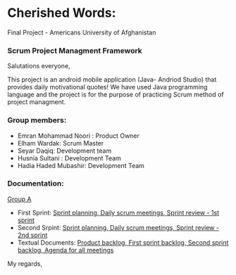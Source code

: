 # Cherished Words: 
Final Project - Americans University of Afghanistan 
### Scrum Project Managment Framework

Salutations everyone,

This project is an android mobile application (Java- Andriod Studio) that provides daily motivational quotes! We have used Java programming language and the project is for the purpose of practicing Scrum method of project managment.
 
 ### Group members:
 
- Emran Mohammad Noori : Product Owner
- Elham Wardak: Scrum Master
- Seyar Daqiq: Development team
- Husnia Sultani : Development Team
- Hadia Haded Mubashir: Development Team

### Documentation: 

[Group A](https://drive.google.com/drive/folders/1fEl9pMR7RZwXDPt8PvaWS3C1oYxf46Vl?usp=sharing)
- First Sprint: [Sprint planning, Daily scrum meetings, Sprint review - 1st sprint](https://drive.google.com/drive/folders/15MZ5LssVjjJvoiD7Wiw2Q7ZJopqR4xsL?usp=sharing)
-  Second Srpint: [Sprint planning, Daily scrum meetings, Sprint review - 2nd sprint](https://drive.google.com/drive/folders/1CWRPx5L5HiTecPjvOYPvnkAZN8aW2XdC?usp=sharing)
- Textual Documents: [Product backlog, First sprint backlog, Second sprint backlog, Agenda for all meetings](https://drive.google.com/drive/folders/1HG1XEjNyEjB_CQQJu4kZvucuGkY-vpC-?usp=sharing)

 My regards,


